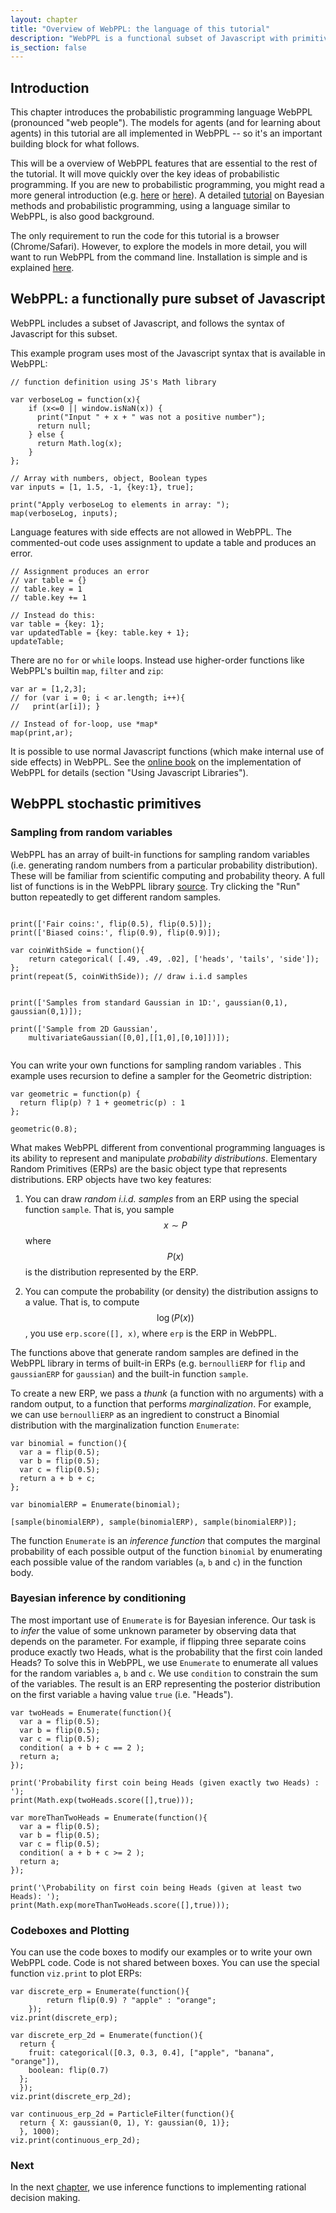 ```yaml
---
layout: chapter
title: "Overview of WebPPL: the language of this tutorial"
description: "WebPPL is a functional subset of Javascript with primitives for sampling from random variables and for Bayesian inference."
is_section: false
---
```




## Introduction

This chapter introduces the probabilistic programming language WebPPL (pronounced "web people"). The models for agents (and for learning about agents) in this tutorial are all implemented in WebPPL -- so it's an important building block for what follows.

This will be a overview of WebPPL features that are essential to the rest of the tutorial. It will move quickly over the key ideas of probabilistic programming. If you are new to probabilistic programming, you might read a more general introduction (e.g. [here](http://www.pl-enthusiast.net/2014/09/08/probabilistic-programming/) or [here](https://moalquraishi.wordpress.com/2015/03/29/the-state-of-probabilistic-programming/)). A detailed [tutorial](https://probmods.org) on Bayesian methods and probabilistic programming, using a language similar to WebPPL, is also good background.

The only requirement to run the code for this tutorial is a browser (Chrome/Safari). However, to explore the models in more detail, you will want to run WebPPL from the command line. Installation is simple and is explained [here](http://webppl.org).


## WebPPL: a functionally pure subset of Javascript

WebPPL includes a subset of Javascript, and follows the syntax of Javascript for this subset.

This example program uses most of the Javascript syntax that is available in WebPPL:

~~~~
// function definition using JS's Math library

var verboseLog = function(x){
    if (x<=0 || window.isNaN(x)) {
      print("Input " + x + " was not a positive number");
      return null;
    } else {
      return Math.log(x);
    }
};

// Array with numbers, object, Boolean types
var inputs = [1, 1.5, -1, {key:1}, true];

print("Apply verboseLog to elements in array: "); 
map(verboseLog, inputs);
~~~~

Language features with side effects are not allowed in WebPPL. The commented-out code uses assignment to update a table and produces an error.

~~~~
// Assignment produces an error
// var table = {}
// table.key = 1
// table.key += 1

// Instead do this:
var table = {key: 1};
var updatedTable = {key: table.key + 1};
updateTable;
~~~~

There are no `for` or `while` loops. Instead use higher-order functions like WebPPL's builtin `map`, `filter` and `zip`:

~~~~
var ar = [1,2,3];
// for (var i = 0; i < ar.length; i++){
//   print(ar[i]); }

// Instead of for-loop, use *map* 
map(print,ar);
~~~~

It is possible to use normal Javascript functions (which make internal use of side effects) in WebPPL. See the [online book](http://dippl.org/chapters/02-webppl.html) on the implementation of WebPPL for details (section "Using Javascript Libraries"). 


## WebPPL stochastic primitives

### Sampling from random variables
WebPPL has an array of built-in functions for sampling random variables (i.e. generating random numbers from a particular probability distribution). These will be familiar from scientific computing and probability theory. A full list of functions is in the WebPPL library [source](https://github.com/probmods/webppl/blob/dev/src/header.wppl). Try clicking the "Run" button repeatedly to get different random samples. 

~~~~

print(['Fair coins:', flip(0.5), flip(0.5)]);
print(['Biased coins:', flip(0.9), flip(0.9)]);

var coinWithSide = function(){
    return categorical( [.49, .49, .02], ['heads', 'tails', 'side']);
};
print(repeat(5, coinWithSide)); // draw i.i.d samples
    

print(['Samples from standard Gaussian in 1D:', gaussian(0,1), gaussian(0,1)]);

print(['Sample from 2D Gaussian', 
    multivariateGaussian([0,0],[[1,0],[0,10]])]);
    

~~~~

You can write your own functions for sampling random variables . This example uses recursion to define a sampler for the Geometric distription:

~~~~
var geometric = function(p) {
  return flip(p) ? 1 + geometric(p) : 1
};

geometric(0.8);
~~~~

What makes WebPPL different from conventional programming languages is its ability to represent and manipulate *probability distributions*. Elementary Random Primitives (ERPs) are the basic object type that represents distributions. ERP objects have two key features:

1. You can draw *random i.i.d. samples* from an ERP using the special function `sample`. That is, you sample $$x \sim P$$ where $$P(x)$$ is the distribution represented by the ERP. 

2. You can compute the probability (or density) the distribution assigns to a value. That is, to compute $$\log(P(x))$$, you use `erp.score([], x)`, where `erp` is the ERP in WebPPL. 

The functions above that generate random samples are defined in the WebPPL library in terms of built-in ERPs (e.g. `bernoulliERP` for `flip` and `gaussianERP` for `gaussian`) and the built-in function `sample`.

To create a new ERP, we pass a *thunk* (a function with no arguments) with a random output, to a function that performs *marginalization*. For example, we can use `bernoulliERP` as an ingredient to construct a Binomial distribution with the marginalization function `Enumerate`:

~~~~
var binomial = function(){
  var a = flip(0.5);
  var b = flip(0.5);
  var c = flip(0.5);
  return a + b + c;
};

var binomialERP = Enumerate(binomial);

[sample(binomialERP), sample(binomialERP), sample(binomialERP)];
~~~~

The function `Enumerate` is an *inference function* that computes the marginal probability of each possible output of the function `binomial` by enumerating each possible value of the random variables (`a`, `b` and `c`) in the function body.

### Bayesian inference by conditioning
The most important use of `Enumerate` is for Bayesian inference. Our task is to *infer* the value of some unknown parameter by observing data that depends on the parameter. For example, if flipping three separate coins produce exactly two Heads, what is the probability that the first coin landed Heads? To solve this in WebPPL, we use `Enumerate` to enumerate all values for the random variables `a`, `b` and `c`. We use `condition` to constrain the sum of the variables. The result is an ERP representing the posterior distribution on the first variable `a` having value `true` (i.e. "Heads").  

~~~~
var twoHeads = Enumerate(function(){
  var a = flip(0.5);
  var b = flip(0.5);
  var c = flip(0.5);
  condition( a + b + c == 2 );
  return a;
});

print('Probability first coin being Heads (given exactly two Heads) : ');
print(Math.exp(twoHeads.score([],true)));

var moreThanTwoHeads = Enumerate(function(){
  var a = flip(0.5);
  var b = flip(0.5);
  var c = flip(0.5);
  condition( a + b + c >= 2 );
  return a;
});

print('\Probability on first coin being Heads (given at least two Heads): ');
print(Math.exp(moreThanTwoHeads.score([],true)));
~~~~

### Codeboxes and Plotting
You can use the code boxes to modify our examples or to write your own WebPPL code. Code is not shared between boxes. You can use the special function `viz.print` to plot ERPs:

~~~~
var discrete_erp = Enumerate(function(){ 
        return flip(0.9) ? "apple" : "orange";
    });
viz.print(discrete_erp);
~~~~

~~~~
var discrete_erp_2d = Enumerate(function(){
  return {
    fruit: categorical([0.3, 0.3, 0.4], ["apple", "banana", "orange"]),
    boolean: flip(0.7)
  };
  });
viz.print(discrete_erp_2d);
~~~~

~~~~
var continuous_erp_2d = ParticleFilter(function(){
  return { X: gaussian(0, 1), Y: gaussian(0, 1)};
  }, 1000);
viz.print(continuous_erp_2d);
~~~~

### Next

In the next [chapter](/chapters/03-one-shot-planning.html), we use inference functions to implementing rational decision making. 


